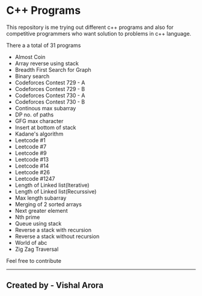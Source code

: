 # C++ Programs

This repository is me trying out different c++ programs and also for competitive programmers who want solution to problems in c++ language.

There a a total of 31 programs
 - Almost Coin
 - Array reverse using stack
 - Breadth First Search for Graph
 - Binary search
 - Codeforces Contest 729 - A
 - Codeforces Contest 729 - B
 - Codeforces Contest 730 - A
 - Codeforces Contest 730 - B
 - Continous max subarray
 - DP no. of paths
 - GFG max character
 - Insert at bottom of stack
 - Kadane's algorithm
 - Leetcode #1
 - Leetcode #7
 - Leetcode #9
 - Leetcode #13
 - Leetcode #14
 - Leetcode #26
 - Leetcode #1247
 - Length of Linked list(Iterative)
 - Length of Linked list(Recurssive)
 - Max length subarray
 - Merging of 2 sorted arrays
 - Next greater element
 - Nth prime
 - Queue using stack
 - Reverse a stack with recursion
 - Reverse a stack without recursion
 - World of abc
 - Zig Zag Traversal

Feel free to contribute

***
Created by - Vishal Arora
---